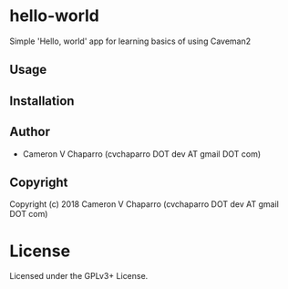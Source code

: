 # hello-world

Simple 'Hello, world' app for learning basics of using Caveman2

## Usage

## Installation

## Author

* Cameron V Chaparro (cvchaparro DOT dev AT gmail DOT com)

## Copyright

Copyright (c) 2018 Cameron V Chaparro (cvchaparro DOT dev AT gmail DOT com)

# License

Licensed under the GPLv3+ License.

